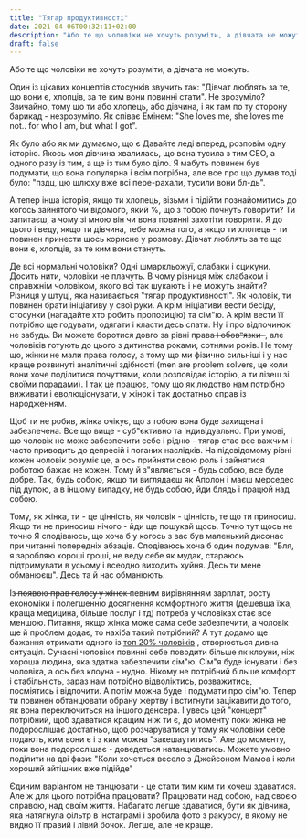 ```yaml
---
title: "Тягар продуктивності"
date: 2021-04-06T00:32:11+02:00
description: "Або те що чоловіки не хочуть розуміти, а дівчата не можуть."
draft: false
---
```


Або те що чоловіки не хочуть розуміти, а дівчата не можуть.  

Один із цікавих концептів стосунків звучить так: \"Дівчат люблять за те, що вони є, хлопців, за те ким вони повинні стати\". Не зрозуміло? Звичайно, тому що ти або хлопець, або дівчина, і як там по ту сторону барикад - незрозуміло. Як співає Емінем: \"She loves me, she loves me not.. for who I am, but what I got\".  

Як було або як ми думаємо, що є Давайте леді вперед, розповім одну історію. Якось моя дівчина хвалилась, що вона тусила з тим СЕО, а одного разу із тим, а ще із тим було діло. Я мабуть повинен був подумати, що вона популярна і всім потрібна, але все про що думав тоді було: \"пздц, цю шлюху вже всі пере-рахали, тусили вони бл-дь\". 

А тепер інша історія, якщо ти хлопець, візьми і підійти познайомитись до когось зайнятого чи відомого, який %, що з тобою почнуть говорити? Ти запитаєш, а чому зі мною він чи вона повинні захотіти говорити. Я до цього і веду, якщо ти дівчина, тебе можна того, а якщо ти хлопець - ти повинен принести щось корисне у розмову. Дівчат люблять за те що вони є, хлопців, за те ким вони стануть.   

Де всі нормальні чоловіки? Одні шмаркльожуї, слабаки і сцикуни. Досить нити, чоловіки не плачуть. В чому різниця між слабаком і справжнім чоловіком, якого всі так шукають і не можуть знайти?  Різниця у штуці, яка називається \"тягар продуктивності\".   Як чоловік, ти повинен брати ініціативу у свої руки. А крім ініціативи вести бесіду, стосунки (нагадайте хто робить пропозицію) та сім\"ю. А крім вести її потрібно ще годувати, одягати і класти десь спати. Ну і про відпочинок не забудь. Ви можете боротися довго за рівні права  ̶і̶ ̶о̶б̶о̶в̶\"̶я̶з̶к̶и̶ ̶ , але чоловіків готують до цього з дитинства роками, сотнями років. Не тому що, жінки не мали права голосу, а тому що ми фізично сильніші і у нас краще розвинуті аналітичні здібності (men are problem solvers, це коли вони хоче поділитися почуттями, коли розповідає історію, а ти лізеш зі своїми порадами). І так це працює, тому що як людство нам потрібно виживати і еволюціонувати, у жінок і так достатньо справ із народженням.   

Щоб ти не робив, жінка очікує, що з тобою вона буде захищена і забезпечена. Все що вище - суб\"єктивно та індивідуально. При умові, що чоловік не може забезпечити себе і рідню - тягар стає все важчим і часто приводить до депресій і поганих наслідків.  На підсвідомому рівні кожен чоловік розуміє це, а ось прийняти свою роль і зайнятися роботою бажає не кожен. Тому й з\"являється - будь собою, все буде добре. Так, будь собою, якщо ти виглядаєш як Аполон і маєш мерседес під дупою, а в іншому випадку, не будь собою, йди блядь і працюй над собою.   

Тому, як жінка, ти - це цінність, як чоловік - цінність, те що ти приносиш. Якщо ти не приносиш нічого - йди ще пошукай щось.   Точно тут щось не точно Я сподіваюсь, що хоча б у когось з вас був маленький дисонас при читанні попередніх абзаців. Сподіваюсь хоча б один подумав: \"Бля, я заробляю хороші гроші, не веду себе як мудак, стараюсь підтримувати в усьому і всеодно виходить хуйня. Десь ти мене обманюєш\". Десь та й нас обманюють.   

Із  ̶п̶о̶я̶в̶о̶ю̶ ̶п̶р̶а̶в̶ ̶г̶о̶л̶о̶с̶у̶ ̶у̶ ̶ж̶і̶н̶о̶к̶  певним вирівнянням зарплат, росту економіки і полегшенню досягнення комфортного життя (дешевша їжа, краща медицина, більше послуг і тд) потреба у чоловіках стає все меншою. Питання, якщо жінка може сама себе забезпечити, а чоловік ще й проблем додає, то нахіба такий потрібний? А тут додамо ще бажання отримати одного із [топ 20% чоловіків](https://www.darktriad.art/posts/30-dating-online/) , створюється дивна ситуація. Сучасні чоловіки повинні себе поводити більше як клоуни, ніж хороша людина, яка здатна забезпечити сім\"ю. Сім\"я буде існувати і без чоловіка, а ось без клоуна - нудно. Нікому не потрібний більше комфорт і стабільність, зараз нам потрібно відволіктись, розважитись, посміятись і відпочити. А потім можна буде і подумати про сім\"ю. Тепер ти повинен обтанцювати обрану жертву і встигнути зацікавити до того, як вона переключиться на іншого денсера. І увесь цей \"концерт\" потрібний, щоб здаватися кращим ніж ти є, до моменту поки жінка не подорослішає достатньо, щоб розчаруватися у тому як чоловіки себе подають, ким вони є і з ким можна \"закешаутитись\". Але до моменту, поки вона подорослішає - доведеться натанцюватись. Можете умовно поділити на дві фази: \"Коли хочеться весело з Джейсоном Мамоа і коли хороший айтішник вже підійде\"  

Єдиним варіантом не танцювати - це стати тим ким ти хочеш здаватися. Але ж для цього потрібна працювати? Працювати над собою, над своєю справою, над своїм життя. Набагато легше здаватися, бути як дівчина, яка натягнула фільтр в інстаграмі і зробила фото з ракурсу, в якому не видно її правий і лівий бочок. Легше, але не краще.